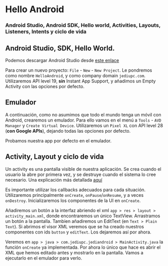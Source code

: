 # Hello Android
### Android Studio, Android SDK, Hello world, Activities, Layouts, Listeners, Intents y ciclo de vida


## Android Studio, SDK, Hello World.
Podemos descargar Android Studio desde [este enlace](https://developer.android.com/studio/)

Para crear un nuevo proyecto: `File` - `New` - `New Project`.
Le pondremos como nombre `HelloAndroid`, y como company domain `jediupc.com`.
Utilizaremos API level 19, **sin** Instant App Support, y añadimos un Empty Activity con las opciones por defecto.


## Emulador
A continuación, como no asumimos que todo el mundo tenga un móvil con Android, crearemos un emulador.
Para ello vamos en el menú a `Tools` - `AVD Manager` y `Create Virtual Device`.
Utilizaremos un `Pixel XL` con API level 28 (**con Google APIs**), dejando todas las opciones por defecto.

Probamos nuestra app por defecto en el emulador.

## Activity, Layout y ciclo de vida

Un activity es una pantalla visible de nuestra aplicación. Se crea cuando el usuario la abre por primera vez, y se destruye cuando el sistema lo cree necesario. Una explicación más detallada [aquí](https://developer.android.com/guide/components/activities/activity-lifecycle)

Es importante utilizar los callbacks adecuados para cada situación. Utilizaremos principalmente `onCreate`, `onPause`/`onResume`, y a veces `onDestroy`. Inicializaremos los componentes de la UI en `onCreate`.

Añadiremos un botón a la interfaz abriendo el xml `app > res > layout > activity_main.xml`, donde encontraremos un único TextView. Arrastramos un botón a la pantalla. Tambien añadiremos un EditText (en `Text > Plain Text`). Si abrimos el visor XML veremos que se ha creado nuestros componentes con ids `button` y `editText`. Los dejaremos así por ahora.

Veremos en `app > java > com.jediupc.jediandroid > MainActivity.java` la función `onCreate` ya implementada. Por ahora lo único que hace es abrir el XML que hemos editado antes y mostrarlo en la pantalla. Vamos a ejecutarlo en el emulador para verlo.




